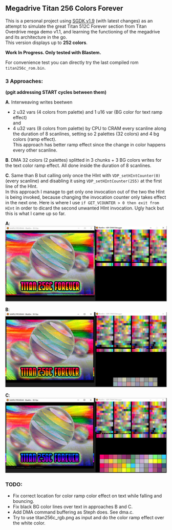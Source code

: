 ## Megadrive Titan 256 Colors Forever


This is a personal project using [SGDK v1.9](https://github.com/Stephane-D/SGDK) (with latest changes) 
as an attempt to simulate the great Titan 512C Forever section from Titan Overdrive mega demo v1.1, 
and learning the functioning of the megadrive and its architecture in the go.  
This version displays up to **252 colors**.


**Work In Progress. Only tested with Blastem.**


For convenience test you can directly try the last compiled rom `titan256c_rom.bin`.


### 3 Approaches:  
**(pgit addressing START cycles between them)**  

**A**. Interweaving writes beetwen
- 2 u32 vars (4 colors from palette) and 1 u16 var (BG color for text ramp effect)  
and
- 4 u32 vars (8 colors from palette)
by CPU to CRAM every scanline along the duration of 8 scanlines, setting so 2 palettes (32 colors) and 4 bg colors (ramp effect).  
This approach has better ramp effect since the change in color happens every other scanline.


**B**. DMA 32 colors (2 palettes) splitted in 3 chunks + 3 BG colors writes for the text color ramp effect. 
All done inside the duration of 8 scanlines.


**C**. Same than B but calling only once the HInt with `VDP_setHIntCounter(0)` (every scanline) and disabling it using 
`VDP_setHIntCounter(255)` at the first line of the HInt.  
In this approach I manage to get only one invocation out of the two the HInt is being invoked, because changing the invocation 
counter only takes effect in the next one. Here is where I use `if GET_VCOUNTER > 0 then exit from HInt` in order to dicard 
the second unwanted HInt invocation. Ugly hack but this is what I came up so far.


**A**:  
![titan_cpu.jpg](screenshots/titan_cpu.jpg?raw=true "titan_cpu.jpg")


**B**:  
![titan_dma.jpg](screenshots/titan_dma.jpg?raw=true "titan_dma.jpg")


**C**:  
![titan_dma_onetime.jpg](screenshots/titan_dma_onetime.jpg?raw=true "titan_dma_onetime.jpg")


### TODO:
- Fix correct location for color ramp color effect on text while falling and bouncing.
- Fix black BG color lines over text in approaches B and C.
- Add DMA command buffering as Steph does. See dma.c.
- Try to use titan256c_rgb.png as input and do the color ramp effect over the white color.
